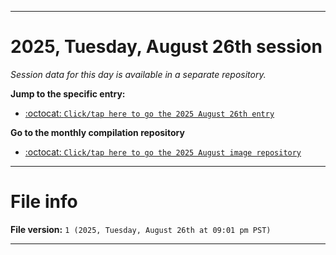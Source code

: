 
***

# 2025, Tuesday, August 26th session

_Session data for this day is available in a separate repository._

**Jump to the specific entry:**

- [:octocat: `Click/tap here to go the 2025 August 26th entry`](https://github.com/seanpm2001/SeansLifeArchive_Images_ModernSmurfsVillage_Y2025_V8/tree/SeansLifeArchive_ModernSmurfsVillage_Y2025_V8_Main-dev/2025/08_August/26/)

**Go to the monthly compilation repository**

- [:octocat: `Click/tap here to go the 2025 August image repository`](https://github.com/seanpm2001/SeansLifeArchive_Images_ModernSmurfsVillage_Y2025_V8/)

***

# File info

**File version:** `1 (2025, Tuesday, August 26th at 09:01 pm PST)`

***
